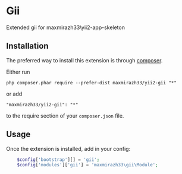 Gii
===
Extended gii for maxmirazh33\yii2-app-skeleton

Installation
------------

The preferred way to install this extension is through [composer](http://getcomposer.org/download/).

Either run

```
php composer.phar require --prefer-dist maxmirazh33/yii2-gii "*"
```

or add

```
"maxmirazh33/yii2-gii": "*"
```

to the require section of your `composer.json` file.


Usage
-----

Once the extension is installed, add in your config:

```php
    $config['bootstrap'][] = 'gii';
    $config['modules']['gii'] = 'maxmirazh33\gii\Module';
```